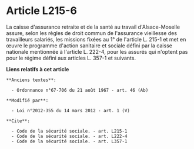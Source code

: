 # Article L215-6

La caisse d'assurance retraite et de la santé au travail d'Alsace-Moselle assure, selon les règles de droit commun de
l'assurance vieillesse des travailleurs salariés, les missions fixées au 1° de l'article L. 215-1 et met en œuvre le
programme d'action sanitaire et sociale défini par la caisse nationale mentionnée à l'article L. 222-4, pour les assurés qui
n'optent pas pour le régime défini aux articles L. 357-1 et suivants.

**Liens relatifs à cet article**

	**Anciens textes**:

	  - Ordonnance n°67-706 du 21 août 1967 - art. 46 (Ab)

	**Modifié par**:

	  - Loi n°2012-355 du 14 mars 2012 - art. 1 (V)

	**Cite**:

	  - Code de la sécurité sociale. - art. L215-1
	  - Code de la sécurité sociale. - art. L222-4
	  - Code de la sécurité sociale. - art. L357-1
